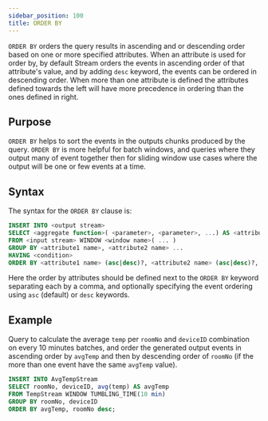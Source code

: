 ```yaml
---
sidebar_position: 100
title: ORDER BY
---
```


`ORDER BY` orders the query results in ascending and or descending order based on one or more specified attributes. When an attribute is used for order by, by default Stream orders the events in ascending order of that attribute's value, and by adding `desc` keyword, the events can be ordered in descending order. When more than one attribute is defined the attributes defined towards the left will have more precedence in ordering than the ones defined in right.  

## Purpose

`ORDER BY` helps to sort the events in the outputs chunks produced by the query. `ORDER BY` is more helpful for batch windows, and queries where they output many of event together then for sliding window use cases where the output will be one or few events at a time.

## Syntax

The syntax for the `ORDER BY` clause is:

```sql
INSERT INTO <output stream>
SELECT <aggregate function>( <parameter>, <parameter>, ...) AS <attribute1 name>, <attribute2 name>, ...
FROM <input stream> WINDOW <window name>( ... )
GROUP BY <attribute1 name>, <attribute2 name> ...
HAVING <condition>
ORDER BY <attribute1 name> (asc|desc)?, <attribute2 name> (asc|desc)?, ...;
```

Here the order by attributes should be defined next to the `ORDER BY` keyword separating each by a comma, and optionally specifying the event ordering using `asc` (default) or `desc` keywords.

## Example

Query to calculate the average `temp` per `roomNo` and `deviceID` combination on every 10 minutes batches, and order the generated output events in ascending order by `avgTemp` and then by descending order of `roomNo` (if the more than one event have the same `avgTemp` value).

```sql
INSERT INTO AvgTempStream
SELECT roomNo, deviceID, avg(temp) AS avgTemp
FROM TempStream WINDOW TUMBLING_TIME(10 min)
GROUP BY roomNo, deviceID
ORDER BY avgTemp, roomNo desc;
```

